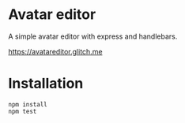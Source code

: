 # Avatar editor
A simple avatar editor with express and handlebars.

https://avatareditor.glitch.me

# Installation

```
npm install
npm test
```
